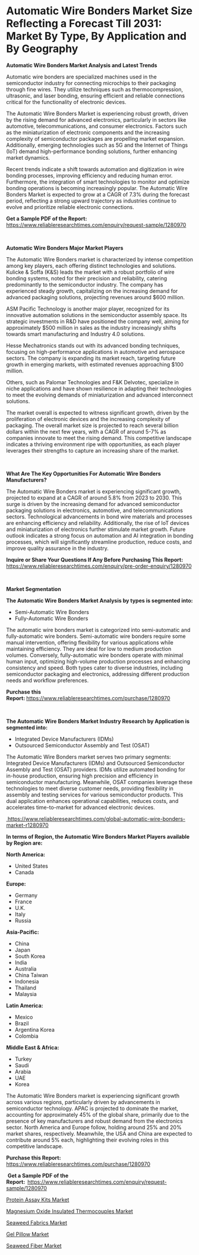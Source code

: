 <p><h1>Automatic Wire Bonders Market Size Reflecting a Forecast Till 2031: Market By Type, By Application and By Geography</h1></p><p><strong>Automatic Wire Bonders Market Analysis and Latest Trends</strong></p>
<p><p>Automatic wire bonders are specialized machines used in the semiconductor industry for connecting microchips to their packaging through fine wires. They utilize techniques such as thermocompression, ultrasonic, and laser bonding, ensuring efficient and reliable connections critical for the functionality of electronic devices. </p><p>The Automatic Wire Bonders Market is experiencing robust growth, driven by the rising demand for advanced electronics, particularly in sectors like automotive, telecommunications, and consumer electronics. Factors such as the miniaturization of electronic components and the increasing complexity of semiconductor packages are propelling market expansion. Additionally, emerging technologies such as 5G and the Internet of Things (IoT) demand high-performance bonding solutions, further enhancing market dynamics.</p><p>Recent trends indicate a shift towards automation and digitization in wire bonding processes, improving efficiency and reducing human error. Furthermore, the integration of smart technologies to monitor and optimize bonding operations is becoming increasingly popular. The Automatic Wire Bonders Market is expected to grow at a CAGR of 7.3% during the forecast period, reflecting a strong upward trajectory as industries continue to evolve and prioritize reliable electronic connections.</p></p>
<p><strong>Get a Sample PDF of the Report:&nbsp;</strong> <a href="https://www.reliableresearchtimes.com/enquiry/request-sample/1280970?utm_campaign=1266&utm_medium=2&utm_source=Github&utm_content=ia&utm_term=30092024&utm_id=automatic-wire-bonders">https://www.reliableresearchtimes.com/enquiry/request-sample/1280970</a></p>
<p>&nbsp;</p>
<p><strong>Automatic Wire Bonders Major Market Players</strong></p>
<p><p>The Automatic Wire Bonders market is characterized by intense competition among key players, each offering distinct technologies and solutions. Kulicke & Soffa (K&S) leads the market with a robust portfolio of wire bonding systems, noted for their precision and reliability, catering predominantly to the semiconductor industry. The company has experienced steady growth, capitalizing on the increasing demand for advanced packaging solutions, projecting revenues around $600 million.</p><p>ASM Pacific Technology is another major player, recognized for its innovative automation solutions in the semiconductor assembly space. Its strategic investments in R&D have positioned the company well, aiming for approximately $500 million in sales as the industry increasingly shifts towards smart manufacturing and Industry 4.0 solutions. </p><p>Hesse Mechatronics stands out with its advanced bonding techniques, focusing on high-performance applications in automotive and aerospace sectors. The company is expanding its market reach, targeting future growth in emerging markets, with estimated revenues approaching $100 million.</p><p>Others, such as Palomar Technologies and F&K Delvotec, specialize in niche applications and have shown resilience in adapting their technologies to meet the evolving demands of miniaturization and advanced interconnect solutions.</p><p>The market overall is expected to witness significant growth, driven by the proliferation of electronic devices and the increasing complexity of packaging. The overall market size is projected to reach several billion dollars within the next few years, with a CAGR of around 5-7% as companies innovate to meet the rising demand. This competitive landscape indicates a thriving environment ripe with opportunities, as each player leverages their strengths to capture an increasing share of the market.</p></p>
<p>&nbsp;</p>
<p><strong>What Are The Key Opportunities For Automatic Wire Bonders Manufacturers?</strong></p>
<p><p>The Automatic Wire Bonders market is experiencing significant growth, projected to expand at a CAGR of around 5.8% from 2023 to 2030. This surge is driven by the increasing demand for advanced semiconductor packaging solutions in electronics, automotive, and telecommunications sectors. Technological advancements in bond wire materials and processes are enhancing efficiency and reliability. Additionally, the rise of IoT devices and miniaturization of electronics further stimulate market growth. Future outlook indicates a strong focus on automation and AI integration in bonding processes, which will significantly streamline production, reduce costs, and improve quality assurance in the industry.</p></p>
<p><strong>Inquire or Share Your Questions If Any Before Purchasing This Report:</strong> <a href="https://www.reliableresearchtimes.com/enquiry/pre-order-enquiry/1280970?utm_campaign=1266&utm_medium=2&utm_source=Github&utm_content=ia&utm_term=30092024&utm_id=automatic-wire-bonders">https://www.reliableresearchtimes.com/enquiry/pre-order-enquiry/1280970</a></p>
<p>&nbsp;</p>
<p><strong>Market Segmentation</strong></p>
<p><strong>The Automatic Wire Bonders Market Analysis by types is segmented into:</strong></p>
<p><ul><li>Semi-Automatic Wire Bonders</li><li>Fully-Automatic Wire Bonders</li></ul></p>
<p><p>The automatic wire bonders market is categorized into semi-automatic and fully-automatic wire bonders. Semi-automatic wire bonders require some manual intervention, offering flexibility for various applications while maintaining efficiency. They are ideal for low to medium production volumes. Conversely, fully-automatic wire bonders operate with minimal human input, optimizing high-volume production processes and enhancing consistency and speed. Both types cater to diverse industries, including semiconductor packaging and electronics, addressing different production needs and workflow preferences.</p></p>
<p><strong>Purchase this Report:&nbsp;</strong><a href="https://www.reliableresearchtimes.com/purchase/1280970?utm_campaign=1266&utm_medium=2&utm_source=Github&utm_content=ia&utm_term=30092024&utm_id=automatic-wire-bonders">https://www.reliableresearchtimes.com/purchase/1280970</a></p>
<p>&nbsp;</p>
<p><strong>The Automatic Wire Bonders Market Industry Research by Application is segmented into:</strong></p>
<p><ul><li>Integrated Device Manufacturers (IDMs)</li><li>Outsourced Semiconductor Assembly and Test (OSAT)</li></ul></p>
<p><p>The Automatic Wire Bonders market serves two primary segments: Integrated Device Manufacturers (IDMs) and Outsourced Semiconductor Assembly and Test (OSAT) providers. IDMs utilize automated bonding for in-house production, ensuring high precision and efficiency in semiconductor manufacturing. Meanwhile, OSAT companies leverage these technologies to meet diverse customer needs, providing flexibility in assembly and testing services for various semiconductor products. This dual application enhances operational capabilities, reduces costs, and accelerates time-to-market for advanced electronic devices.</p></p>
<p><a href="https://www.reliableresearchtimes.com/global-automatic-wire-bonders-market-r1280970?utm_campaign=1266&utm_medium=2&utm_source=Github&utm_content=ia&utm_term=30092024&utm_id=automatic-wire-bonders">&nbsp;https://www.reliableresearchtimes.com/global-automatic-wire-bonders-market-r1280970</a></p>
<p><strong>In terms of Region, the Automatic Wire Bonders Market Players available by Region are:</strong></p>
<p>
    <p> <strong> North America: </strong>
        <ul>
            <li>United States</li>
            <li>Canada</li>
        </ul>
        </p> 
    <p> <strong> Europe: </strong>
        <ul>
            <li>Germany</li>
            <li>France</li>
            <li>U.K.</li>
            <li>Italy</li>
            <li>Russia</li>
        </ul>
        </p> 
    <p> <strong> Asia-Pacific: </strong>
        <ul>
            <li>China</li>
            <li>Japan</li>
            <li>South Korea</li>
            <li>India</li>
            <li>Australia</li>
            <li>China Taiwan</li>
            <li>Indonesia</li>
            <li>Thailand</li>
            <li>Malaysia</li>
        </ul>
        </p> 
    <p> <strong> Latin America: </strong>
        <ul>
            <li>Mexico</li>
            <li>Brazil</li>
            <li>Argentina Korea</li>
            <li>Colombia</li>
        </ul>
        </p> 
    <p> <strong> Middle East & Africa: </strong>
        <ul>
            <li>Turkey</li>
            <li>Saudi</li>
            <li>Arabia</li>
            <li>UAE</li>
            <li>Korea</li>
        </ul>
    </p>
    </p>
<p><p>The Automatic Wire Bonders market is experiencing significant growth across various regions, particularly driven by advancements in semiconductor technology. APAC is projected to dominate the market, accounting for approximately 45% of the global share, primarily due to the presence of key manufacturers and robust demand from the electronics sector. North America and Europe follow, holding around 25% and 20% market shares, respectively. Meanwhile, the USA and China are expected to contribute around 5% each, highlighting their evolving roles in this competitive landscape.</p></p>
<p><strong>Purchase this Report: </strong><a href="https://www.reliableresearchtimes.com/purchase/1280970?utm_campaign=1266&utm_medium=2&utm_source=Github&utm_content=ia&utm_term=30092024&utm_id=automatic-wire-bonders">https://www.reliableresearchtimes.com/purchase/1280970</a></p>
<p>&nbsp;<strong>Get a Sample PDF of the Report:&nbsp;&nbsp;</strong><a href="https://www.reliableresearchtimes.com/enquiry/request-sample/1280970?utm_campaign=1266&utm_medium=2&utm_source=Github&utm_content=ia&utm_term=30092024&utm_id=automatic-wire-bonders">https://www.reliableresearchtimes.com/enquiry/request-sample/1280970</a></p>
<p><strong></strong></p>
<p><p><a href="https://www.linkedin.com/pulse/protein-assay-kits-market-growth-segmentation-regional-aqsve?utm_campaign=1266&utm_medium=2&utm_source=Github&utm_content=ia&utm_term=30092024&utm_id=automatic-wire-bonders">Protein Assay Kits Market</a></p><p><a href="https://github.com/globismark/Market-Research-Report-List-5/blob/main/magnesium-oxide-insulated-thermocouples-market.md?utm_campaign=1266&utm_medium=2&utm_source=Github&utm_content=ia&utm_term=30092024&utm_id=automatic-wire-bonders">Magnesium Oxide Insulated Thermocouples Market</a></p><p><a href="https://issuu.com/reportprime-2/docs/seaweed-fabrics-market-size-2030.pp_afe680d6420884?utm_campaign=1266&utm_medium=2&utm_source=Github&utm_content=ia&utm_term=30092024&utm_id=automatic-wire-bonders">Seaweed Fabrics Market</a></p><p><a href="https://www.linkedin.com/pulse/global-gel-pillow-market-status-2024-2031-forecast-region-5acvc?utm_campaign=1266&utm_medium=2&utm_source=Github&utm_content=ia&utm_term=30092024&utm_id=automatic-wire-bonders">Gel Pillow Market</a></p><p><a href="https://issuu.com/reportprime-2/docs/seaweed-fiber-market-size-2030.pptx_5bc296b7db231e?utm_campaign=1266&utm_medium=2&utm_source=Github&utm_content=ia&utm_term=30092024&utm_id=automatic-wire-bonders">Seaweed Fiber Market</a></p></p>